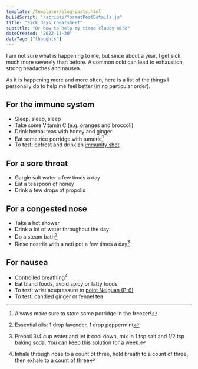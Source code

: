 ```yaml
---
template: /templates/blog-posts.html
buildScript: "/scripts/formatPostDetails.js"
title: "Sick days cheatsheet"
subtitle: "Or how to help my tired cloudy mind"
dateCreated: "2022-11-30"
dataTag: ["thoughts"]
---
```


I am not sure what is happening to me, but since about a year, I get sick much more severely than before. A common cold can lead to exhaustion, strong headaches and nausea.

As it is happening more and more often, here is a list of the things I personally do to help me feel better (in no particular order).

## For the immune system

- Sleep, sleep, sleep
- Take some Vitamin C (e.g. oranges and broccoli)
- Drink herbal teas with honey and ginger
- Eat some rice porridge with tumeric[^1]
- To test: defrost and drink an [immunity shot](https://www.bonappetit.com/story/homemade-ginger-shots)

## For a sore throat

- Gargle salt water a few times a day
- Eat a teaspoon of honey
- Drink a few drops of propolis

## For a congested nose

- Take a hot shower
- Drink a lot of water throughout the day
- Do a steam bath[^2]
- Rinse nostrils with a neti pot a few times a day[^3]

## For nausea

- Controlled breathing[^4]
- Eat bland foods, avoid spicy or fatty foods
- To test: wrist acupressure to [point Neiguan (P-6)](https://www.youtube.com/watch?v=XNDoQm8wxHg&t=25s)
- To test: candied ginger or fennel tea

[^1]: Always make sure to store some porridge in the freezer!
[^2]: Essential oils: 1 drop lavender, 1 drop peppermint
[^3]: Preboil 3/4 cup water and let it cool down, mix in 1&nbsp;tsp salt and 1/2&nbsp;tsp baking soda. You can keep this solution for a week.
[^4]: Inhale through nose to a count of three, hold breath to a count of three, then exhale to a count of three
